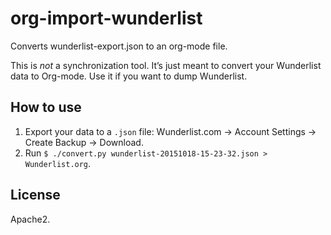 # org-import-wunderlist
Converts wunderlist-export.json to an org-mode file.

This is *not* a synchronization tool. It’s just meant to convert your Wunderlist data to Org-mode. Use it if you want to dump Wunderlist.

## How to use

1. Export your data to a `.json` file: Wunderlist.com → Account Settings → Create Backup → Download.
1. Run `$ ./convert.py wunderlist-20151018-15-23-32.json > Wunderlist.org`.

## License

Apache2.
